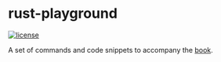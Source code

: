 # rust-playground
[![license][license-image]][license-url]

A set of commands and code snippets to accompany the [book](https://doc.rust-lang.org/book/).

[license-image]: https://img.shields.io/github/license/oleksmarkh/rust-playground.svg?style=flat-square
[license-url]: https://github.com/oleksmarkh/rust-playground/blob/main/LICENSE
